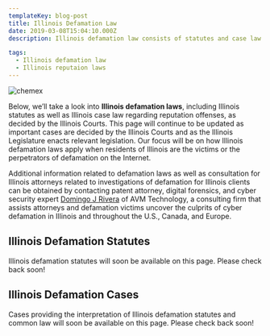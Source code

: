 ```yaml
---
templateKey: blog-post
title: Illinois Defamation Law
date: 2019-03-08T15:04:10.000Z
description: Illinois defamation law consists of statutes and case law.  Defamation law in Illinois may include libel, slander, false light, intereference with business relations, and other torts.  

tags:
  - Illinois defamation law
  - Illinois reputaion laws
---
```

![chemex](/img/chemex.jpg)

Below, we’ll take a look into **Illinois defamation laws**, including Illinois statutes as well as Illinois case law regarding reputation offenses, as decided by the Illinois Courts.  This page will continue to be updated as important cases are decided by the Illinois Courts and as the Illinois Legislature enacts relevant legislation.  Our focus will be on how Illinois defamation laws apply when residents of Illinois are the victims or the perpetrators of defamation on the Internet.

Additional information related to defamation laws as well as consultation for Illinois attorneys related to investigations of defamation for Illinois clients can be obtained by contacting patent attorney, digital forensics, and cyber security expert [Domingo J Rivera](http://www.cyberlawyer.tech) of AVM Technology, a consulting firm that assists attorneys and defamation victims uncover the culprits of cyber defamation in Illinois and throughout the U.S., Canada, and Europe. 

## Illinois Defamation Statutes

Illinois defamation statutes will soon be available on this page.  Please check back soon! 

## Illinois Defamation Cases

Cases providing the interpretation of Illinois defamation statutes and common law will soon be available on this page.  Please check back soon! 

